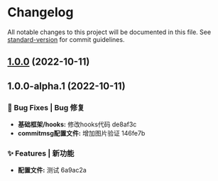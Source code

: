 # Changelog

All notable changes to this project will be documented in this file. See [standard-version](https://github.com/conventional-changelog/standard-version) for commit guidelines.

## [1.0.0](///compare/v1.0.0-alpha.1...v1.0.0) (2022-10-11)

## 1.0.0-alpha.1 (2022-10-11)


### 🐛 Bug Fixes | Bug 修复

* **基础框架/hooks:** 修改hooks代码 de8af3c
* **commitmsg配置文件:** 增加图片验证 146fe7b


### ✨ Features | 新功能

* **配置文件:** 测试 6a9ac2a
